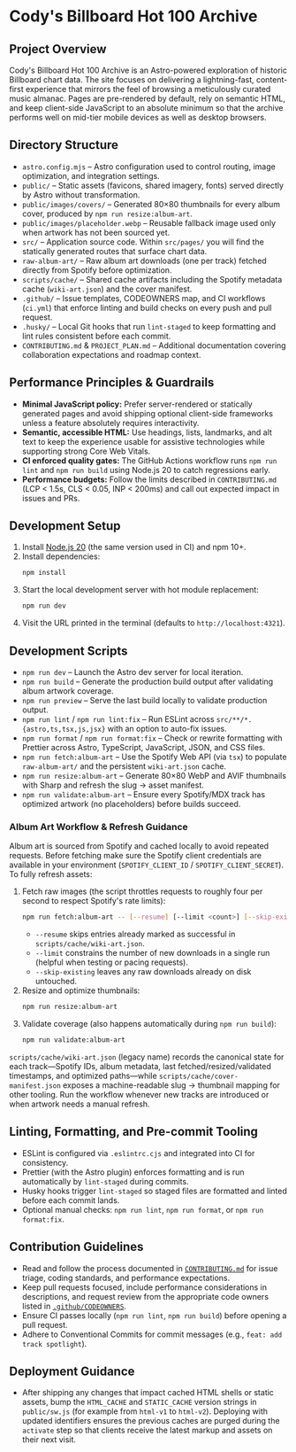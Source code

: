 # Cody's Billboard Hot 100 Archive

## Project Overview
Cody's Billboard Hot 100 Archive is an Astro-powered exploration of historic Billboard chart data. The site focuses on delivering
a lightning-fast, content-first experience that mirrors the feel of browsing a meticulously curated music almanac. Pages are
pre-rendered by default, rely on semantic HTML, and keep client-side JavaScript to an absolute minimum so that the archive
performs well on mid-tier mobile devices as well as desktop browsers.

## Directory Structure
- `astro.config.mjs` – Astro configuration used to control routing, image optimization, and integration settings.
- `public/` – Static assets (favicons, shared imagery, fonts) served directly by Astro without transformation.
- `public/images/covers/` – Generated 80×80 thumbnails for every album cover, produced by `npm run resize:album-art`.
- `public/images/placeholder.webp` – Reusable fallback image used only when artwork has not been sourced yet.
- `src/` – Application source code. Within `src/pages/` you will find the statically generated routes that surface chart data.
- `raw-album-art/` – Raw album art downloads (one per track) fetched directly from Spotify before optimization.
- `scripts/cache/` – Shared cache artifacts including the Spotify metadata cache (`wiki-art.json`) and the cover manifest.
- `.github/` – Issue templates, CODEOWNERS map, and CI workflows (`ci.yml`) that enforce linting and build checks on every push
  and pull request.
- `.husky/` – Local Git hooks that run `lint-staged` to keep formatting and lint rules consistent before each commit.
- `CONTRIBUTING.md` & `PROJECT_PLAN.md` – Additional documentation covering collaboration expectations and roadmap context.

## Performance Principles & Guardrails
- **Minimal JavaScript policy:** Prefer server-rendered or statically generated pages and avoid shipping optional client-side
  frameworks unless a feature absolutely requires interactivity.
- **Semantic, accessible HTML:** Use headings, lists, landmarks, and alt text to keep the experience usable for assistive
  technologies while supporting strong Core Web Vitals.
- **CI enforced quality gates:** The GitHub Actions workflow runs `npm run lint` and `npm run build` using Node.js 20 to catch
  regressions early.
- **Performance budgets:** Follow the limits described in `CONTRIBUTING.md` (LCP < 1.5s, CLS < 0.05, INP < 200ms) and call out
  expected impact in issues and PRs.

## Development Setup
1. Install [Node.js 20](https://nodejs.org/) (the same version used in CI) and npm 10+.
2. Install dependencies:
   ```bash
   npm install
   ```
3. Start the local development server with hot module replacement:
   ```bash
   npm run dev
   ```
4. Visit the URL printed in the terminal (defaults to `http://localhost:4321`).

## Development Scripts
- `npm run dev` – Launch the Astro dev server for local iteration.
- `npm run build` – Generate the production build output after validating album artwork coverage.
- `npm run preview` – Serve the last build locally to validate production output.
- `npm run lint` / `npm run lint:fix` – Run ESLint across `src/**/*.{astro,ts,tsx,js,jsx}` with an option to auto-fix issues.
- `npm run format` / `npm run format:fix` – Check or rewrite formatting with Prettier across Astro, TypeScript, JavaScript,
  JSON, and CSS files.
- `npm run fetch:album-art` – Use the Spotify Web API (via `tsx`) to populate `raw-album-art/` and the persistent `wiki-art.json` cache.
- `npm run resize:album-art` – Generate 80×80 WebP and AVIF thumbnails with Sharp and refresh the slug → asset manifest.
- `npm run validate:album-art` – Ensure every Spotify/MDX track has optimized artwork (no placeholders) before builds succeed.

### Album Art Workflow & Refresh Guidance
Album art is sourced from Spotify and cached locally to avoid repeated requests. Before fetching make sure the Spotify client credentials are available in your environment (`SPOTIFY_CLIENT_ID` / `SPOTIFY_CLIENT_SECRET`). To fully refresh assets:

1. Fetch raw images (the script throttles requests to roughly four per second to respect Spotify's rate limits):
   ```bash
   npm run fetch:album-art -- [--resume] [--limit <count>] [--skip-existing]
   ```
   - `--resume` skips entries already marked as successful in `scripts/cache/wiki-art.json`.
   - `--limit` constrains the number of new downloads in a single run (helpful when testing or pacing requests).
   - `--skip-existing` leaves any raw downloads already on disk untouched.
2. Resize and optimize thumbnails:
   ```bash
   npm run resize:album-art
   ```
3. Validate coverage (also happens automatically during `npm run build`):
   ```bash
   npm run validate:album-art
   ```

`scripts/cache/wiki-art.json` (legacy name) records the canonical state for each track—Spotify IDs, album metadata, last fetched/resized/validated timestamps, and optimized paths—while `scripts/cache/cover-manifest.json` exposes a machine-readable slug → thumbnail mapping for other tooling.
Run the workflow whenever new tracks are introduced or when artwork needs a manual refresh.

## Linting, Formatting, and Pre-commit Tooling
- ESLint is configured via `.eslintrc.cjs` and integrated into CI for consistency.
- Prettier (with the Astro plugin) enforces formatting and is run automatically by `lint-staged` during commits.
- Husky hooks trigger `lint-staged` so staged files are formatted and linted before each commit lands.
- Optional manual checks: `npm run lint`, `npm run format`, or `npm run format:fix`.

## Contribution Guidelines
- Read and follow the process documented in [`CONTRIBUTING.md`](CONTRIBUTING.md) for issue triage, coding standards, and
  performance expectations.
- Keep pull requests focused, include performance considerations in descriptions, and request review from the appropriate
  code owners listed in [`.github/CODEOWNERS`](.github/CODEOWNERS).
- Ensure CI passes locally (`npm run lint`, `npm run build`) before opening a pull request.
- Adhere to Conventional Commits for commit messages (e.g., `feat: add track spotlight`).

## Deployment Guidance
- After shipping any changes that impact cached HTML shells or static assets, bump the `HTML_CACHE` and `STATIC_CACHE`
  version strings in `public/sw.js` (for example from `html-v1` to `html-v2`). Deploying with updated identifiers ensures
  the previous caches are purged during the `activate` step so that clients receive the latest markup and assets on their
  next visit.
